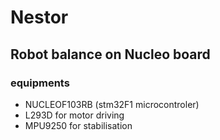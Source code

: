 # Nestor
## Robot balance on Nucleo board
### equipments
- NUCLEOF103RB (stm32F1 microcontroler)
- L293D for motor driving
- MPU9250 for stabilisation
